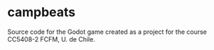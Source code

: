 # campbeats
Source code for the Godot game created as a project for the course CC5408-2 FCFM, U. de Chile.
